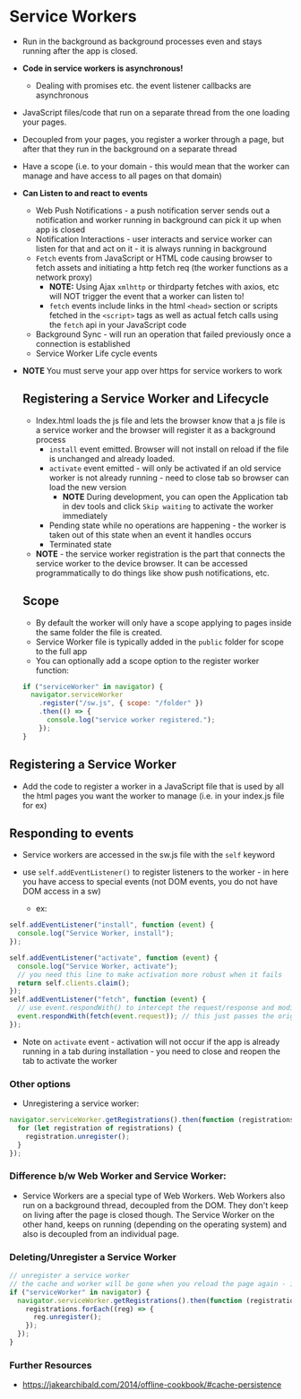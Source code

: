 # Service Workers

- Run in the background as background processes even and stays running after the app is closed.
- **Code in service workers is asynchronous!**
  - Dealing with promises etc. the event listener callbacks are asynchronous
- JavaScript files/code that run on a separate thread from the one loading your pages.
- Decoupled from your pages, you register a worker through a page, but after that they run in the background on a separate thread
- Have a scope (i.e. to your domain - this would mean that the worker can manage and have access to all pages on that domain)
- **Can Listen to and react to events**
  - Web Push Notifications - a push notification server sends out a notification and worker running in background can pick it up when app is closed
  - Notification Interactions - user interacts and service worker can listen for that and act on it - it is always running in background
  - `Fetch` events from JavaScript or HTML code causing browser to fetch assets and initiating a http fetch req (the worker functions as a network proxy)
    - **NOTE:** Using Ajax `xmlhttp` or thirdparty fetches with axios, etc will NOT trigger the event that a worker can listen to!
    - `fetch` events include links in the html `<head>` section or scripts fetched in the `<script>` tags as well as actual fetch calls using the `fetch` api in your JavaScript code
  - Background Sync - will run an operation that failed previously once a connection is established
  - Service Worker Life cycle events
- **NOTE** You must serve your app over https for service workers to work

  ## Registering a Service Worker and Lifecycle

  - Index.html loads the js file and lets the browser know that a js file is a service worker and the browser will register it as a background process
    - `install` event emitted. Browser will not install on reload if the file is unchanged and already loaded.
    - `activate` event emitted - will only be activated if an old service worker is not already running - need to close tab so browser can load the new version
      - **NOTE** During development, you can open the Application tab in dev tools and click `Skip waiting` to activate the worker immediately
    - Pending state while no operations are happening - the worker is taken out of this state when an event it handles occurs
    - Terminated state
  - **NOTE** - the service worker registration is the part that connects the service worker to the device browser. It can be accessed programmatically to do things like show push notifications, etc.

  ## Scope

  - By default the worker will only have a scope applying to pages inside the same folder the file is created.
  - Service Worker file is typically added in the `public` folder for scope to the full app
  - You can optionally add a scope option to the register worker function:

  ```javascript
  if ("serviceWorker" in navigator) {
    navigator.serviceWorker
      .register("/sw.js", { scope: "/folder" })
      .then(() => {
        console.log("service worker registered.");
      });
  }
  ```

## Registering a Service Worker

- Add the code to register a worker in a JavaScript file that is used by all the html pages you want the worker to manage (i.e. in your index.js file for ex)

## Responding to events

- Service workers are accessed in the sw.js file with the `self` keyword
- use `self.addEventListener()` to register listeners to the worker - in here you have access to special events (not DOM events, you do not have DOM access in a sw)

  - ex:

```javascript
self.addEventListener("install", function (event) {
  console.log("Service Worker, install");
});

self.addEventListener("activate", function (event) {
  console.log("Service Worker, activate");
  // you need this line to make activation more robust when it fails
  return self.clients.claim();
});
self.addEventListener("fetch", function (event) {
  // use event.respondWith() to intercept the request/response and modify it. If you pass in `null` then the response is overriden with nothing
  event.respondWith(fetch(event.request)); // this just passes the original request to fetch which returns a promise - respondWith expects a promise
});
```

- Note on `activate` event - activation will not occur if the app is already running in a tab during installation - you need to close and reopen the tab to activate the worker

### Other options

- Unregistering a service worker:

```javascript
navigator.serviceWorker.getRegistrations().then(function (registrations) {
  for (let registration of registrations) {
    registration.unregister();
  }
});
```

### Difference b/w Web Worker and Service Worker:

- Service Workers are a special type of Web Workers. Web Workers also run on a background thread, decoupled from the DOM. They don't keep on living after the page is closed though. The Service Worker on the other hand, keeps on running (depending on the operating system) and also is decoupled from an individual page.

### Deleting/Unregister a Service Worker

```javascript
// unregister a service worker
// the cache and worker will be gone when you reload the page again - if offline, cache is empty
if ("serviceWorker" in navigator) {
  navigator.serviceWorker.getRegistrations().then(function (registrations) {
    registrations.forEach((reg) => {
      reg.unregister();
    });
  });
}
```

### Further Resources

- https://jakearchibald.com/2014/offline-cookbook/#cache-persistence
